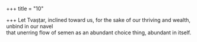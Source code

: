 +++
title = "10"

+++
Let Tvaṣṭar, inclined toward us, for the sake of our thriving and wealth,  unbind in our navel  
that unerring flow of semen as an abundant choice thing, abundant in  itself.  